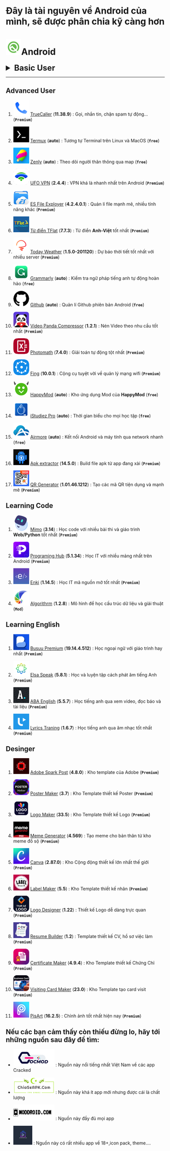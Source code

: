 # Đây là tài nguyên về Android của mình, sẽ được phân chia kỹ càng hơn

# ![android_q_logo.png](https://raw.githubusercontent.com/Zenfection/Image/master/2020/11/27-08-55-37-android_q_logo.png)Android

<div>
<script src="https://code.jquery.com/jquery-3.5.1.js"></script>
<details>
    <summary style="font-size : 25px;font-weight: bold;">Basic User</summary>
    <ol>
        <li><a href="https://vancedapp.com/"><img src="https://raw.githubusercontent.com/Zenfection/Image/master/2020/11/28-15-12-28-youtubevaced.png" alt="error_image" width="50"> Youtube Vanced</a><strong> (auto)</strong> : Coi Youtube như Premium không quảng cáo phát nền</li>
        <li><a href="https://thedise.me/instander/"><img src="https://raw.githubusercontent.com/Zenfection/Image/master/2020/11/28-15-17-48-instander.png" alt="error_image"> Instander</a><strong> (auto)</strong> : Tương tự Instragam nhưng nhiều tính năng hơn...</li>
        <li><a href="https://app.box.com/s/oyjtyyj0ievmb7ehtx2rfy7p4yqb3ppe"><img src="https://raw.githubusercontent.com/Zenfection/Image/master/2020/11/28-15-20-34-AdGuard.png" alt="error_image"> Adguard</a><strong> (3.6.1)</strong> : Chặn quảng cáo mọi app trên Android</li>
        <li><a href="https://app.box.com/s/31qs5ufvz61qipkcvu0a3pdmddxhwi8d"><img src="https://raw.githubusercontent.com/Zenfection/Image/master/2020/11/28-15-15-27-WPS%20Office.png" alt="error_image"> WPS Office</a><strong> (13.1)</strong> : Bộ Office tốt nhất cho Android</li>
        <li><a href="https://app.box.com/s/a3rjcud4vrbgt5h4qgx3sqpqkmdp7vlr"><img src="https://raw.githubusercontent.com/Zenfection/Image/master/2020/11/28-15-25-15-winrar_logo.png" alt="error_image"> Winrar</a><strong> (6.0.0)</strong> : Giải nén mọi thể loại file nhanh gọn lẹ</li>
        <li><a href="https://app.box.com/s/7eg9m6cc43qaa1lktoqy8twkegwxccfy"><img src="https://raw.githubusercontent.com/Zenfection/Image/master/2020/11/28-15-26-00-alarmy.png" alt="error_image"> Alarmy</a><strong> (3.43.07)</strong> : Đồng hồ báo thức tốt nhất trong Android</li>
        <li><a href="https://pro.coccoc.com/"><img src="https://raw.githubusercontent.com/Zenfection/Image/master/2020/11/28-15-30-55-coc_coc.png" alt="error_image"> Cốc Cốc Browser Pro</a><strong> (auto)</strong> : Trình duyệt khá tốt trên Android</li>
        <li><a href="https://app.box.com/s/dp9dzt4vnppi89usvyksapmbcylsb3yg"><img src="https://raw.githubusercontent.com/Zenfection/Image/master/2020/11/28-15-33-01-nhacuatui.png" alt="error_image"> NhacCuaTui</a><strong> (7.0.1)</strong> : Nghe nhạc FLAC Việt nam rất tốt</li>
        <li><a href="https://app.box.com/s/7lfwmgquexyt9ae2di2ocj3lukad5ael"><img src="https://raw.githubusercontent.com/Zenfection/Image/master/2020/11/28-15-32-23-zingmp3.png" alt="error_image"> ZingMp3</a><strong> (20.12.01)</strong> : Phần mềm nghe nhạc quá nổi tiếng ở Việt Nam</li>
        <li><a href="https://app.box.com/s/o2acn7u6ubmnnd1d0gp8nyk4d1wne6cq"><img src="https://raw.githubusercontent.com/Zenfection/Image/master/2020/11/28-21-36-57-Spotify_Dark.png" alt="error_image"> Spotify</a><strong> (8.5.89.901)</strong> : Nghe nhạc siêu hay và AI chọn nhạc tốt nhất</li>
        <li><a href="https://app.box.com/s/n36yygfq3tjhpbdtgirevwc87wdmv67l"><img src="https://raw.githubusercontent.com/Zenfection/Image/master/2020/11/28-15-15-31-Speedtest.png" alt="error_image"> SpeedTest</a><strong> (4.5.26)</strong> : Test tốc độ mạng tốt nhất</li>  
    </ol>   
    </details>
</div>

---

## Advanced User

1. ![truecaller.png](https://raw.githubusercontent.com/Zenfection/Image/master/2020/11/28-16-22-32-truecaller.png) [TrueCaller](https://app.box.com/s/3r7uvmzdx6i993sxbinrv1z1uf86zi3u) (**11.38.9**) : Gọi, nhắn tin, chặn spam tự động... (**`Premium`**)

2. ![termux.png](https://raw.githubusercontent.com/Zenfection/Image/master/2020/11/28-16-22-41-termux.png) [Termux](https://play.google.com/store/apps/details?id=com.termux) (**auto**) : Tương tự Terminal trên Linux và MacOS (**`free`**)

3. ![zenly.png](https://raw.githubusercontent.com/Zenfection/Image/master/2020/11/28-16-22-30-zenly.png) [Zenly](https://play.google.com/store/apps/details?id=app.zenly.locator) (**auto**) : Theo dõi người thân thông qua map (**`free`**)

4. ![UFO VPN.png](https://raw.githubusercontent.com/Zenfection/Image/master/2020/11/28-16-20-55-UFO%20VPN.png) [UFO VPN](https://app.box.com/s/ykkog4tosfvu4wh5mffiy4tlzfl77d4s) (**2.4.4**) : VPN khá là nhanh nhất trên Android (**`Premium`**)

5. ![es file exployer.png](https://raw.githubusercontent.com/Zenfection/Image/master/2020/11/28-16-19-54-es%20file%20exployer.png) [ES File Exployer](https://app.box.com/s/htut3pgwuvp4lunuimqm8pmysrfz4br4) (**4.2.4.0.1**) : Quản lí file mạnh mẽ, nhiều tính năng khác (**`Premium`**)

6. ![TFlat.png](https://raw.githubusercontent.com/Zenfection/Image/master/2020/11/28-16-18-34-TFlat.png) [Từ điển TFlat](https://app.box.com/s/5i1u6j6ubp0hjiwv9vymgeurlfuyt849) (**7.7.3**) : Từ điển **Anh-Việt** tốt nhất (**`Premium`**)

7. ![today weather.png](https://raw.githubusercontent.com/Zenfection/Image/master/2020/11/28-16-19-22-today%20weather.png) [Today Weather](https://app.box.com/s/sqbkoq27aoq0b59f6o5hsv824jivl2fx) (**1.5.0-201120**) : Dự báo thời tiết tốt nhất với nhiều server (**`Premium`**) 

8. ![Grammarly.png](https://raw.githubusercontent.com/Zenfection/Image/master/2020/11/28-16-16-56-Grammarly.png) [Grammarly](https://play.google.com/store/apps/details?id=com.grammarly.android.keyboard) (**auto**) : Kiểm tra ngữ pháp tiếng anh tự động hoàn hảo (**`free`**)

9. ![github.png](https://raw.githubusercontent.com/Zenfection/Image/master/2020/11/28-16-12-19-github.png) [Github](https://play.google.com/store/apps/details?id=com.github.android) (**auto**) : Quản lí Github phiên bản Android (**`free`**)

10. ![video panda compressor.png](https://raw.githubusercontent.com/Zenfection/Image/master/2020/11/28-16-46-13-video%20panda%20compressor.png) [Video Panda Compressor](https://app.box.com/s/hec1ouic18wi0jssavfhblo9mispa9pr) (**1.2.1**) : Nén Video theo nhu cầu tốt nhất (**`Premium`**)

11. ![photomath.png](https://raw.githubusercontent.com/Zenfection/Image/master/2020/11/28-16-10-26-photomath.png) [Photomath](https://app.box.com/s/mazjx13csagl9zmd0bizufdazyly9yz6) (**7.4.0**) : Giải toán tự động tột nhất (**`Premium`**)

12. ![fing.png](https://raw.githubusercontent.com/Zenfection/Image/master/2020/11/28-16-09-39-fing.png) [Fing](https://app.box.com/s/t0wam7zuhb2rvqhuhlqbw564m1cbfi8w) (**10.0.1**) : Cộng cụ tuyệt vời về quản lý mạng wifi (**`Premium`**)

13. ![happymod.png](https://raw.githubusercontent.com/Zenfection/Image/master/2020/11/28-16-09-35-happymod.png) [HappyMod](https://www.happymod.com/) (**auto**) : Kho ứng dụng Mod của **HappyMod** (**`free`**)

14. ![istudiez.png](https://raw.githubusercontent.com/Zenfection/Image/master/2020/11/28-16-07-11-istudiez.png) [iStudiez Pro](https://play.google.com/store/apps/details?id=com.istudiezteam.istudiezpro) (**auto**) : Thời gian biểu cho mọi học tập (**`free`**)

15. ![airmore.png](https://raw.githubusercontent.com/Zenfection/Image/master/2020/11/28-16-07-06-airmore.png) [Airmore](https://play.google.com/store/apps/details?id=com.airmore) (**auto**) : Kết nối Android và máy tính qua network nhanh (**`free`**)

16. ![apk extractor.png](https://raw.githubusercontent.com/Zenfection/Image/master/2020/11/28-16-52-01-apk%20extractor.png) [Apk extractor](https://app.box.com/s/61ks4frbuh462aelew47q1n1xzl7qjkr) (**14.5.0**) : Build file apk từ app đang xài (**`Premium`**)

17. ![QR.png](https://raw.githubusercontent.com/Zenfection/Image/master/2020/12/06-13-04-56-QR.png) [QR Generator](https://app.box.com/s/01gh3ungoeszu466a0bshbox6rrjsm7v) (**1.01.46.1212**) : Tạo các mã QR tiện dụng và mạnh mẽ (**`Premium`**)

## Learning Code

1. ![mimo.png](https://raw.githubusercontent.com/Zenfection/Image/master/2020/11/28-16-43-16-mimo.png) [Mimo](https://app.box.com/s/zq0ov95rhg8mbzkugrafswpve63pzodl) (**3.14**) : Học code với nhiều bài thi và giáo trình **Web/Python** tốt nhất (**`Premium`**)

2. ![programing hub.png](https://raw.githubusercontent.com/Zenfection/Image/master/2020/11/28-16-43-21-programing%20hub.png) [Programing Hub](https://app.box.com/s/biynuhyvvoedw50r0d6x7ok5etvmkd23) (**5.1.34**) : Học IT với nhiều mảng nhất trên Android (**`Premium`**)

3. ![enki.png](https://raw.githubusercontent.com/Zenfection/Image/master/2020/11/28-16-43-24-enki.png) [Enki](https://app.box.com/s/ky93ltv5t5rffyu9bclu1pbphsifxz1e) (**1.14.5**) : Học IT mã nguồn mở tốt nhất (**`Premium`**)

4. ![algorithrm.png](https://raw.githubusercontent.com/Zenfection/Image/master/2020/11/28-16-43-26-algorithrm.png) [Algorithrm](https://app.box.com/s/4h62rtkzprpg0jolf7mdx4w3atdxjli5) (**1.2.8**) : Mô hình để học cấu trúc dữ liệu và giải thuật (**`Mod`**)

## Learning English

1. ![bussu.png](https://raw.githubusercontent.com/Zenfection/Image/master/2020/11/28-16-40-26-bussu.png) [Busuu Premium](https://app.box.com/s/mg3y1ouwakrzlzxere9lz7xcx77nc2vy) (**19.14.4.512**) : Học ngoại ngữ với giáo trình hay nhất (**`Premium`**)

2. ![elsa english.png](https://raw.githubusercontent.com/Zenfection/Image/master/2020/11/28-16-40-32-elsa%20english.png) [Elsa Speak](https://app.box.com/s/kx8zfknqkd4cfvx2yze01o91mv7r11hi) (**5.8.1**) : Học và luyện tập cách phát âm tiếng Anh (**`Premium`**)

3. ![aba english.png](https://raw.githubusercontent.com/Zenfection/Image/master/2020/11/28-16-40-35-aba%20english.png) [ABA English](https://app.box.com/s/yikl9vehjb6wyl6j4mtl587dau02g5hg) (**5.5.7**) : Học tiếng anh qua xem video, đọc báo và tài liệu (**`Premium`**)

4. ![lycris tranning.png](https://raw.githubusercontent.com/Zenfection/Image/master/2020/11/28-22-44-29-lycris%20tranning.png) [Lyrics Traning](https://app.box.com/s/ujjll0ut9kg4byzh880usf19c6if6qhc) (**1.6.7**) : Học tiếng anh qua âm nhạc tốt nhất (**`Premium`**)

## Desinger

1. ![spark post.png](https://raw.githubusercontent.com/Zenfection/Image/master/2020/11/28-16-33-07-spark%20post.png) [Adobe Spark Post](https://app.box.com/s/nuesm4do4t6j5ie59ws4y3f1mrfyobg2) (**4.8.0**) : Kho template của Adobe (**`Premium`**)

2. ![poster marker.png](https://raw.githubusercontent.com/Zenfection/Image/master/2020/11/28-16-31-56-poster%20marker.png) [Poster Maker](https://app.box.com/s/n87xmhjyf7dws7vk6q9ny24vmmi4exl6) (**3.7**) : Kho Template thiết kế  Poster (**`Premium`**)

3. ![logo marker.png](https://raw.githubusercontent.com/Zenfection/Image/master/2020/11/28-16-31-53-logo%20marker.png) [Logo Maker](https://app.box.com/s/kpos7dp54qgjy4mfyq3jgpya1ndcldt0) (**33.5**) : Kho Template thiết kế Logo  (**`Premium`**)

4. ![meme gernerator.png](https://raw.githubusercontent.com/Zenfection/Image/master/2020/11/28-16-31-48-meme%20gernerator.png) [Meme Generator](https://app.box.com/s/nsvy75ryn73bguopwk4ibfrtlyppyfl1) (**4.569**) : Tạo meme cho bản thân từ kho meme đồ sộ (**`Premium`**)

5. ![canva.png](https://raw.githubusercontent.com/Zenfection/Image/master/2020/11/28-16-31-41-canva.png) [Canva](https://app.box.com/s/wbq307fydmacm62h3tcspiuqcc5ypb7z) (**2.87.0**) : Kho Cộng động thiết kế lớn nhất thế giới (**`Premium`**)

6. ![label marker.png](https://raw.githubusercontent.com/Zenfection/Image/master/2020/11/28-16-38-05-label%20marker.png) [Label Maker](https://app.box.com/s/dhs9t7zm9df90a1tfryic539293sa4oj) (**5.5**) : Kho Template thiết kế nhãn (**`Premium`**)

7. ![logo designer.png](https://raw.githubusercontent.com/Zenfection/Image/master/2020/11/28-16-38-10-logo%20designer.png) [Logo Designer](https://app.box.com/s/aff664r0w0zrxsblu5buraa4xssy2a92) (**1.22**) : Thiết kế Logo dễ dàng trực quan (**`Premium`**)

8. ![resume builder.png](https://raw.githubusercontent.com/Zenfection/Image/master/2020/11/28-16-38-28-resume%20builder.png) [Resume Builder](https://app.box.com/s/wg3r5bzx1rux9uxo9p7q7posyb3ibc5h) (**1.2**) : Template thiết kế CV, hồ sơ việc làm (**`Premium`**)

9. ![certificate marker.png](https://raw.githubusercontent.com/Zenfection/Image/master/2020/11/28-16-38-23-certificate%20marker.png) [Certificate Maker](https://app.box.com/s/oq9nyh6uo8qtpgyg5wdv0elk7n9djxlv) (**4.9.4**) : Kho Template thiết kế Chứng Chỉ (**`Premium`**)

10. ![visiting card.png](https://raw.githubusercontent.com/Zenfection/Image/master/2020/11/28-16-38-34-visiting%20card.png) [Visiting Card Maker](https://app.box.com/s/s9yqacnul386txtkj9j7bsbz3n360url) (**23.0**) : Kho Template tạo card visit (**`Premium`**)

11. ![picsart.png](https://raw.githubusercontent.com/Zenfection/Image/master/2020/11/28-21-47-32-picsart.png) [PisArt](https://app.box.com/s/6krums79lszgazbr4gucubjyl1zl08te) (**16.2.5**) : Chỉnh ảnh tốt nhất hiện nay (**`Premium`**)

## Nếu các bạn cảm thấy còn thiếu đừng lo, hãy tới những nguồn sau đây để tìm:

- [<img src="https://raw.githubusercontent.com/Zenfection/Image/master/2020/11/28-22-25-04-no-sologan-darkmode.png" title="" alt="no-sologan-darkmode.png" width="130">](https://www.gocmod.com/) : Nguồn này nổi tiếng nhất Việt Nam về các app Cracked

- [<img src="https://raw.githubusercontent.com/Zenfection/Image/master/2020/11/28-22-26-06-logo_transparent1.png" title="" alt="logo_transparent1.png" width="130">](https://www.chiaseapk.com/) : Nguồn này khá ít app mới nhưng được cái là chất lượng

- [<img src="https://raw.githubusercontent.com/Zenfection/Image/master/2020/11/28-22-26-31-LogoMakr_3W1Z7Q.png" title="" alt="LogoMakr_3W1Z7Q.png" width="130">](https://moddroid.com/) : Nguồn này đầy đủ mọi app

- [<img src="https://raw.githubusercontent.com/Zenfection/Image/master/2020/11/28-22-27-13-1-1-300x300.png" title="" alt="1-1-300x300.png" width="60">](https://apkmodhub.in/) : Nguồn này có rất nhiều app về 18+,icon pack, theme....
